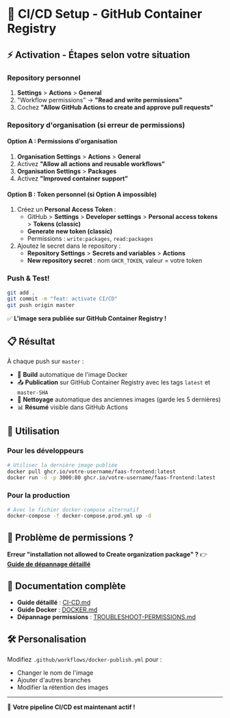 # 🚀 CI/CD Setup - GitHub Container Registry

## ⚡ Activation - Étapes selon votre situation

### **Repository personnel**

1. **Settings** > **Actions** > **General**
2. "Workflow permissions" → **"Read and write permissions"**
3. Cochez **"Allow GitHub Actions to create and approve pull requests"**

### **Repository d'organisation** (si erreur de permissions)

#### Option A : Permissions d'organisation
1. **Organisation Settings** > **Actions** > **General**
2. Activez **"Allow all actions and reusable workflows"**
3. **Organisation Settings** > **Packages** 
4. Activez **"Improved container support"**

#### Option B : Token personnel (si Option A impossible)
1. Créez un **Personal Access Token** :
   - GitHub > **Settings** > **Developer settings** > **Personal access tokens** > **Tokens (classic)**
   - **Generate new token (classic)**
   - Permissions : `write:packages`, `read:packages`
2. Ajoutez le secret dans le repository :
   - **Repository Settings** > **Secrets and variables** > **Actions**
   - **New repository secret** : nom `GHCR_TOKEN`, valeur = votre token

### **Push & Test!**
```bash
git add .
git commit -m "feat: activate CI/CD"
git push origin master
```

✅ **L'image sera publiée sur GitHub Container Registry !**

## 📋 Résultat

À chaque push sur `master` :
- 🔨 **Build** automatique de l'image Docker
- 📤 **Publication** sur GitHub Container Registry avec les tags `latest` et `master-SHA`
- 🧹 **Nettoyage** automatique des anciennes images (garde les 5 dernières)
- 📊 **Résumé** visible dans GitHub Actions

## 🎯 Utilisation

### **Pour les développeurs**
```bash
# Utiliser la dernière image publiée
docker pull ghcr.io/votre-username/faas-frontend:latest
docker run -d -p 3000:80 ghcr.io/votre-username/faas-frontend:latest
```

### **Pour la production**
```bash
# Avec le fichier docker-compose alternatif
docker-compose -f docker-compose.prod.yml up -d
```

## 🚨 Problème de permissions ?

**Erreur "installation not allowed to Create organization package" ?**
👉 **[Guide de dépannage détaillé](TROUBLESHOOT-PERMISSIONS.md)**

## 📖 Documentation complète

- **Guide détaillé** : [CI-CD.md](CI-CD.md)
- **Guide Docker** : [DOCKER.md](DOCKER.md)
- **Dépannage permissions** : [TROUBLESHOOT-PERMISSIONS.md](TROUBLESHOOT-PERMISSIONS.md)

## 🛠️ Personalisation

Modifiez `.github/workflows/docker-publish.yml` pour :
- Changer le nom de l'image
- Ajouter d'autres branches
- Modifier la rétention des images

---

🎉 **Votre pipeline CI/CD est maintenant actif !** 